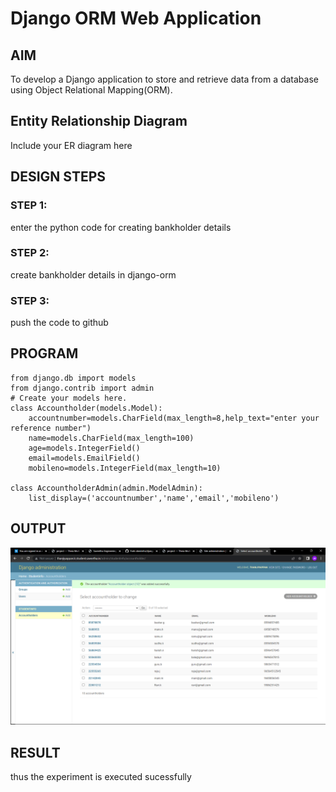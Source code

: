 # Django ORM Web Application

## AIM
To develop a Django application to store and retrieve data from a database using Object Relational Mapping(ORM).

## Entity Relationship Diagram

Include your ER diagram here

## DESIGN STEPS

### STEP 1:
enter the python code for creating bankholder details

### STEP 2:
create bankholder details in django-orm

### STEP 3:
push the code to github



## PROGRAM
```
from django.db import models
from django.contrib import admin
# Create your models here.
class Accountholder(models.Model):
    accountnumber=models.CharField(max_length=8,help_text="enter your reference number")
    name=models.CharField(max_length=100)
    age=models.IntegerField()
    email=models.EmailField()
    mobileno=models.IntegerField(max_length=10)

class AccountholderAdmin(admin.ModelAdmin):
    list_display=('accountnumber','name','email','mobileno')
```

## OUTPUT
![output!](djangoaccountnames.png)


## RESULT
thus the experiment is executed sucessfully
